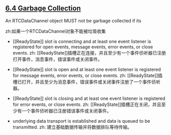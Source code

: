 ## [6.4 Garbage Collection](http://w3c.github.io/webrtc-pc/#garbage-collection-0)

An RTCDataChannel object MUST not be garbage collected if its

zh:如果一个RTCDataChannel对象不能被垃圾收集

*  [[ReadyState]] slot is connecting and at least one event listener is registered for open events, message events, error events, or close events. 
zh: [[ReadyState]]插槽正在连接，并且至少有一个事件侦听器已注册打开事件，消息事件，错误事件或关闭事件。

*  [[ReadyState]] slot is open and at least one event listener is registered for message events, error events, or close events. 
zh: [[ReadyState]]插槽已打开，并且至少为消息事件，错误事件或关闭事件注册了一个事件侦听器。

*  [[ReadyState]] slot is closing and at least one event listener is registered for error events, or close events. 
zh: [[ReadyState]]插槽正在关闭，并且至少有一个事件侦听器已注册错误事件或关闭事件。

*  underlying data transport is established and data is queued to be transmitted. 
zh: 建立基础数据传输并将数据排队等待传输。
